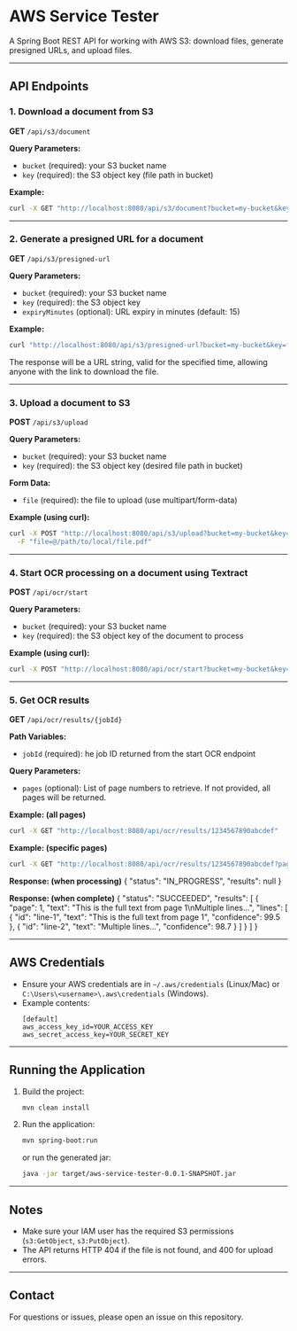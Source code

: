 # AWS Service Tester

A Spring Boot REST API for working with AWS S3: download files, generate presigned URLs, and upload files.

---

## **API Endpoints**

### 1. Download a document from S3

**GET** `/api/s3/document`

**Query Parameters:**
- `bucket` (required): your S3 bucket name
- `key` (required): the S3 object key (file path in bucket)

**Example:**
```sh
curl -X GET "http://localhost:8080/api/s3/document?bucket=my-bucket&key=folder/file.pdf" -o file.pdf
```

---

### 2. Generate a presigned URL for a document

**GET** `/api/s3/presigned-url`

**Query Parameters:**
- `bucket` (required): your S3 bucket name
- `key` (required): the S3 object key
- `expiryMinutes` (optional): URL expiry in minutes (default: 15)

**Example:**
```sh
curl "http://localhost:8080/api/s3/presigned-url?bucket=my-bucket&key=folder/file.pdf&expiryMinutes=30"
```
The response will be a URL string, valid for the specified time, allowing anyone with the link to download the file.

---

### 3. Upload a document to S3

**POST** `/api/s3/upload`

**Query Parameters:**
- `bucket` (required): your S3 bucket name
- `key` (required): the S3 object key (desired file path in bucket)

**Form Data:**
- `file` (required): the file to upload (use multipart/form-data)

**Example (using curl):**
```sh
curl -X POST "http://localhost:8080/api/s3/upload?bucket=my-bucket&key=folder/newfile.pdf" \
  -F "file=@/path/to/local/file.pdf"
```

---

### 4. Start OCR processing on a document using Textract

**POST** `/api/ocr/start`

**Query Parameters:**
- `bucket` (required): your S3 bucket name
- `key` (required): the S3 object key of the document to process

**Example (using curl):**
```sh
curl -X POST "http://localhost:8080/api/ocr/start?bucket=my-bucket&key=folder/document.pdf"
```

---

### 5. Get OCR results

**GET** `/api/ocr/results/{jobId}`

**Path Variables:**
- `jobId` (required): he job ID returned from the start OCR endpoint

**Query Parameters:**
- `pages` (optional): List of page numbers to retrieve. If not provided, all pages will be returned.

**Example: (all pages)**
```sh
curl -X GET "http://localhost:8080/api/ocr/results/1234567890abcdef"
```

**Example: (specific pages)**
```sh
curl -X GET "http://localhost:8080/api/ocr/results/1234567890abcdef?pages=1&pages=3"
```

**Response: (when processing)**
{
  "status": "IN_PROGRESS",
  "results": null
}

**Response: (when complete)**
{
  "status": "SUCCEEDED",
  "results": [
    {
      "page": 1,
      "text": "This is the full text from page 1\nMultiple lines...",
      "lines": [
        {
          "id": "line-1",
          "text": "This is the full text from page 1",
          "confidence": 99.5
        },
        {
          "id": "line-2",
          "text": "Multiple lines...",
          "confidence": 98.7
        }
      ]
    }
  ]
}

---


## **AWS Credentials**

- Ensure your AWS credentials are in `~/.aws/credentials` (Linux/Mac) or `C:\Users\<username>\.aws\credentials` (Windows).
- Example contents:
  ```
  [default]
  aws_access_key_id=YOUR_ACCESS_KEY
  aws_secret_access_key=YOUR_SECRET_KEY
  ```

---

## **Running the Application**

1. Build the project:
   ```sh
   mvn clean install
   ```
2. Run the application:
   ```sh
   mvn spring-boot:run
   ```
   or run the generated jar:
   ```sh
   java -jar target/aws-service-tester-0.0.1-SNAPSHOT.jar
   ```

---

## **Notes**

- Make sure your IAM user has the required S3 permissions (`s3:GetObject`, `s3:PutObject`).
- The API returns HTTP 404 if the file is not found, and 400 for upload errors.

---

## **Contact**

For questions or issues, please open an issue on this repository.